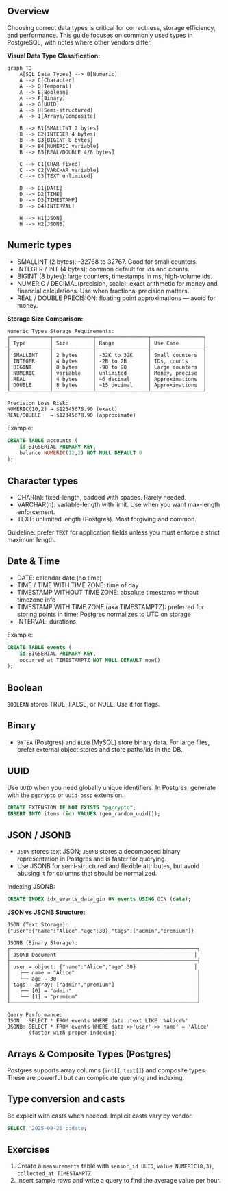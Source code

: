## Overview

Choosing correct data types is critical for correctness, storage efficiency, and performance. This guide focuses on commonly used types in PostgreSQL, with notes where other vendors differ.

**Visual Data Type Classification:**
```mermaid
graph TD
    A[SQL Data Types] --> B[Numeric]
    A --> C[Character]
    A --> D[Temporal]
    A --> E[Boolean]
    A --> F[Binary]
    A --> G[UUID]
    A --> H[Semi-structured]
    A --> I[Arrays/Composite]
    
    B --> B1[SMALLINT 2 bytes]
    B --> B2[INTEGER 4 bytes]
    B --> B3[BIGINT 8 bytes]
    B --> B4[NUMERIC variable]
    B --> B5[REAL/DOUBLE 4/8 bytes]
    
    C --> C1[CHAR fixed]
    C --> C2[VARCHAR variable]
    C --> C3[TEXT unlimited]
    
    D --> D1[DATE]
    D --> D2[TIME]
    D --> D3[TIMESTAMP]
    D --> D4[INTERVAL]
    
    H --> H1[JSON]
    H --> H2[JSONB]
```

## Numeric types

- SMALLINT (2 bytes): -32768 to 32767. Good for small counters.
- INTEGER / INT (4 bytes): common default for ids and counts.
- BIGINT (8 bytes): large counters, timestamps in ms, high-volume ids.
- NUMERIC / DECIMAL(precision, scale): exact arithmetic for money and financial calculations. Use when fractional precision matters.
- REAL / DOUBLE PRECISION: floating point approximations — avoid for money.

**Storage Size Comparison:**
```
Numeric Types Storage Requirements:
┌─────────────┬─────────────┬─────────────────┬─────────────────┐
│ Type        │ Size        │ Range           │ Use Case        │
├─────────────┼─────────────┼─────────────────┼─────────────────┤
│ SMALLINT    │ 2 bytes     │ -32K to 32K     │ Small counters  │
│ INTEGER     │ 4 bytes     │ -2B to 2B       │ IDs, counts     │
│ BIGINT      │ 8 bytes     │ -9Q to 9Q       │ Large counters  │
│ NUMERIC     │ variable    │ unlimited       │ Money, precise  │
│ REAL        │ 4 bytes     │ ~6 decimal      │ Approximations  │
│ DOUBLE      │ 8 bytes     │ ~15 decimal     │ Approximations  │
└─────────────┴─────────────┴─────────────────┴─────────────────┘

Precision Loss Risk:
NUMERIC(10,2) → $12345678.90 (exact)
REAL/DOUBLE   → $12345678.90 (approximate)
```

Example:

```sql
CREATE TABLE accounts (
	id BIGSERIAL PRIMARY KEY,
	balance NUMERIC(12,2) NOT NULL DEFAULT 0
);
```

## Character types

- CHAR(n): fixed-length, padded with spaces. Rarely needed.
- VARCHAR(n): variable-length with limit. Use when you want max-length enforcement.
- TEXT: unlimited length (Postgres). Most forgiving and common.

Guideline: prefer `TEXT` for application fields unless you must enforce a strict maximum length.

## Date & Time

- DATE: calendar date (no time)
- TIME / TIME WITH TIME ZONE: time of day
- TIMESTAMP WITHOUT TIME ZONE: absolute timestamp without timezone info
- TIMESTAMP WITH TIME ZONE (aka TIMESTAMPTZ): preferred for storing points in time; Postgres normalizes to UTC on storage
- INTERVAL: durations

Example:

```sql
CREATE TABLE events (
	id BIGSERIAL PRIMARY KEY,
	occurred_at TIMESTAMPTZ NOT NULL DEFAULT now()
);
```

## Boolean

`BOOLEAN` stores TRUE, FALSE, or NULL. Use it for flags.

## Binary

- `BYTEA` (Postgres) and `BLOB` (MySQL) store binary data. For large files, prefer external object stores and store paths/ids in the DB.

## UUID

Use `UUID` when you need globally unique identifiers. In Postgres, generate with the `pgcrypto` or `uuid-ossp` extension.

```sql
CREATE EXTENSION IF NOT EXISTS "pgcrypto";
INSERT INTO items (id) VALUES (gen_random_uuid());
```

## JSON / JSONB

- `JSON` stores text JSON; `JSONB` stores a decomposed binary representation in Postgres and is faster for querying.
- Use JSONB for semi-structured and flexible attributes, but avoid abusing it for columns that should be normalized.

Indexing JSONB:

```sql
CREATE INDEX idx_events_data_gin ON events USING GIN (data);
```

**JSON vs JSONB Structure:**
```
JSON (Text Storage):
{"user":{"name":"Alice","age":30},"tags":["admin","premium"]}

JSONB (Binary Storage):
┌─────────────────────────────────────────────────────────────┐
│ JSONB Document                                             │
├─────────────────────────────────────────────────────────────┤
│ user → object: {"name":"Alice","age":30}                   │
│   ├── name → "Alice"                                        │
│   └── age → 30                                              │
│ tags → array: ["admin","premium"]                           │
│   ├── [0] → "admin"                                         │
│   └── [1] → "premium"                                       │
└─────────────────────────────────────────────────────────────┘

Query Performance:
JSON:  SELECT * FROM events WHERE data::text LIKE '%Alice%'
JSONB: SELECT * FROM events WHERE data->>'user'->>'name' = 'Alice'
       (faster with proper indexing)
```

## Arrays & Composite Types (Postgres)

Postgres supports array columns (`int[]`, `text[]`) and composite types. These are powerful but can complicate querying and indexing.

## Type conversion and casts

Be explicit with casts when needed. Implicit casts vary by vendor.

```sql
SELECT '2025-09-26'::date;
```

## Exercises

1. Create a `measurements` table with `sensor_id UUID`, `value NUMERIC(8,3)`, `collected_at TIMESTAMPTZ`.
2. Insert sample rows and write a query to find the average value per hour.

